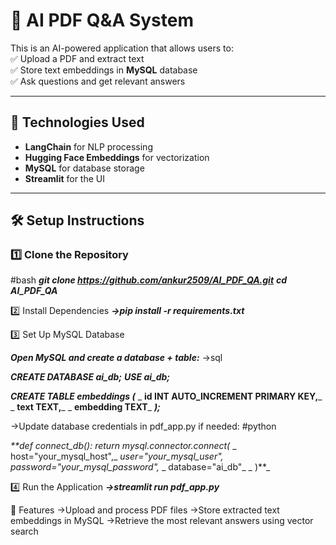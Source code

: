 # 📄 AI PDF Q&A System  

This is an AI-powered application that allows users to:  
✅ Upload a PDF and extract text  
✅ Store text embeddings in **MySQL** database  
✅ Ask questions and get relevant answers  

---

## 🚀 Technologies Used  
- **LangChain** for NLP processing  
- **Hugging Face Embeddings** for vectorization  
- **MySQL** for database storage  
- **Streamlit** for the UI  

---

## 🛠 Setup Instructions  

### 1️⃣ Clone the Repository  
#bash
_**git clone https://github.com/ankur2509/AI_PDF_QA.git**
**cd AI_PDF_QA**_

2️⃣ Install Dependencies
_**->pip install -r requirements.txt**_

3️⃣ Set Up MySQL Database

**_Open MySQL and create a database + table:_**
->sql

_**CREATE DATABASE ai_db;**_
_**USE ai_db;**_

_**CREATE TABLE embeddings (**_
  _ **id INT AUTO_INCREMENT PRIMARY KEY,**_
  _ **text TEXT,**_
  _  **embedding TEXT**_
_**);**_

->Update database credentials in pdf_app.py if needed:
#python

_**def connect_db():_
    _return mysql.connector.connect(_
       _ host="your_mysql_host",_
        _user="your_mysql_user",_
        _password="your_mysql_password",_
      _  database="ai_db"_
_    )**_
    
4️⃣ Run the Application
_**->streamlit run pdf_app.py**_

📌 Features
->Upload and process PDF files
->Store extracted text embeddings in MySQL
->Retrieve the most relevant answers using vector search





